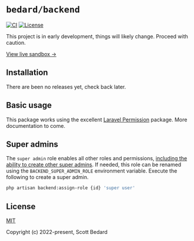 # `bedard/backend`

[![CI](https://github.com/scottbedard/backend/actions/workflows/test.yml/badge.svg?branch=main)](https://github.com/scottbedard/backend/actions)
[![License](https://img.shields.io/github/license/scottbedard/backend?color=blue)](https://github.com/scottbedard/backend/blob/main/LICENSE)

This project is in early development, things will likely change. Proceed with caution.

[View live sandbox →](https://backend.scottbedard.net)

## Installation

There are been no releases yet, check back later.

## Basic usage

This package works using the excellent [Laravel Permission](https://spatie.be/docs/laravel-permission/v5/introduction) package. More documentation to come.

## Super admins

The `super admin` role enables all other roles and permissions, <ins>including the ability to create other super admins</ins>. If needed, this role can be renamed using the `BACKEND_SUPER_ADMIN_ROLE` environment variable. Execute the following to create a super admin.

```sh
php artisan backend:assign-role {id} 'super user'
```

## License

[MIT](https://github.com/scottbedard/backend/blob/master/LICENSE)

Copyright (c) 2022-present, Scott Bedard
